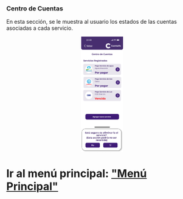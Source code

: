 ### Centro de Cuentas  

En esta sección, se le muestra al usuario los estados de las cuentas asociadas a cada servicio.

<div style="display: flex; gap: 10px; justify-content: center; align-items: center; flex-wrap: wrap;">
   <img src="../Images/CuentasYA-36.png" alt="Wireframe 1" style="width: 22%; height: auto;">
</div>

<div style="display: flex; gap: 10px; justify-content: center; align-items: center; flex-wrap: wrap;">
   <img src="../Images/CuentasYA-37.png" alt="Wireframe 1" style="width: 22%; height: auto;">
</div>

# Ir al menú principal: ["Menú Principal"](../Explanation-ES/02.Menu.md)
